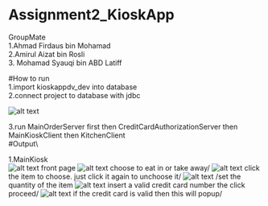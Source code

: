 # Assignment2_KioskApp

GroupMate\
1.Ahmad Firdaus bin Mohamad\
2.Amirul Aizat bin Rosli\
3. Mohamad Syauqi bin ABD Latiff

#How to run\
1.import kioskappdv_dev into database\
2.connect project to database with jdbc

![alt text](https://github.com/hmdfrds/Assignment2_KioskApp/blob/master/which%20one.png)

3.run MainOrderServer first then CreditCardAuthorizationServer then MainKioskClient then KitchenClient\
#Output\

1.MainKiosk\
![alt text](https://github.com/hmdfrds/Assignment2_KioskApp/blob/master/1.png)
front page
![alt text](https://github.com/hmdfrds/Assignment2_KioskApp/blob/master/2.png)
choose to eat in or take away/
![alt text](https://github.com/hmdfrds/Assignment2_KioskApp/blob/master/3.png)
click the item to choose. just click it again to unchoose it/
![alt text](https://github.com/hmdfrds/Assignment2_KioskApp/blob/master/4.png)
/set the quantity of the item
![alt text](https://github.com/hmdfrds/Assignment2_KioskApp/blob/master/5.png)
insert a valid credit card number the click proceed/
![alt text](https://github.com/hmdfrds/Assignment2_KioskApp/blob/master/6.png)
if the credit card is valid then this will popup/
